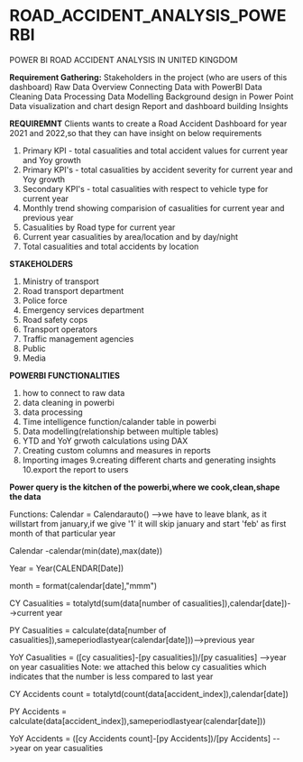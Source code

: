 # ROAD_ACCIDENT_ANALYSIS_POWERBI

POWER BI ROAD ACCIDENT ANALYSIS IN UNITED KINGDOM

**Requirement Gathering:**
Stakeholders in the project (who are users of this dashboard)
Raw Data Overview
Connecting Data with PowerBI
Data Cleaning
Data Processing
Data Modelling
Background design in Power Point
Data visualization and chart design
Report and dashboard building
Insights

**REQUIREMNT**
Clients wants to create a Road Accident Dashboard for year 2021 and 2022,so that they can have insight on below requirements

1. Primary KPI - total casualities and total accident values for current year and Yoy growth
2. Primary KPI's - total casualities by accident severity for current year and Yoy growth
3. Secondary KPI's - total casualities with respect to vehicle type for  current year
4. Monthly trend showing comparision of casualities for current year and previous year
5. Casualities by Road type for current year
6. Current year casualities by area/location and by day/night
7. Total casualities and total accidents by location

**STAKEHOLDERS**
1. Ministry of transport
2. Road transport department
3. Police force
4. Emergency services department
5. Road safety cops
6. Transport operators
7. Traffic management agencies
8. Public
9. Media

**POWERBI FUNCTIONALITIES**
1. how to connect to raw data
2. data cleaning in powerbi
3. data processing
4. Time intelligence function/calander table in powerbi
5. Data modelling(relationship between multiple tables)
6. YTD and YoY grwoth calculations using DAX
7. Creating custom columns and measures in reports
8. Importing images
9.creating different charts and generating insights
10.export the report to users


**Power query is the kitchen of the powerbi,where we cook,clean,shape the data**

Functions:
Calendar = Calendarauto() -->we have to leave blank, as it willstart from january,if we give '1' it will skip january and start 'feb' as first month of that particular year

Calendar -calendar(min(date),max(date))

Year = Year(CALENDAR[Date])

month = format(calendar[date],"mmm")

CY Casualities = totalytd(sum(data[number of casualities]),calendar[date])-->current year

PY Casualities = calculate(data[number of casualities]),sameperiodlastyear(calendar[date]))-->previous year

YoY Casualities = ([cy casualities]-[py casualities])/[py casualities] -->year on year casualities
Note: we attached this below cy casualities which indicates that the number is less compared to last year

CY Accidents count = totalytd(count(data[accident_index]),calendar[date])

PY Accidents = calculate(data[accident_index]),sameperiodlastyear(calendar[date]))

YoY Accidents = ([cy Accidents count]-[py Accidents])/[py Accidents] -->year on year casualities
